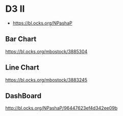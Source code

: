 # D3 II

- https://bl.ocks.org/NPashaP


## Bar Chart

https://bl.ocks.org/mbostock/3885304

## Line Chart

https://bl.ocks.org/mbostock/3883245

## DashBoard

http://bl.ocks.org/NPashaP/96447623ef4d342ee09b

